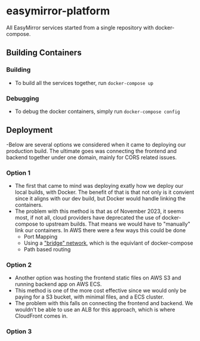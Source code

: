 # easymirror-platform
All EasyMirror services started from a single repository with docker-compose.

## Building Containers
### Building
- To build all the services together, run `docker-compose up`
### Debugging
- To debug the docker containers, simply run `docker-compose config`

## Deployment
-Below are several options we considered when it came to deploying our production build. The ultimate goes was connecting the frontend and backend together under one domain, mainly for CORS related issues.
### Option 1
- The first that came to mind was deploying exatly how we deploy our local builds, with Docker. The benefit of that is that not only is it convient since it aligns with our dev build, but Docker would handle linking the containers.
- The problem with this method is that as of November 2023, it seems most, if not all, cloud providers have deprecated the use of docker-compose to upstream builds. That means we would have to "manually" link our containers. In AWS there were a few ways this could be done
    - Port Mapping
    - Using a ["bridge" network](https://docs.aws.amazon.com/AmazonECS/latest/bestpracticesguide/networking-networkmode-bridge.html), which is the equivlant of docker-compose
    - Path based routing 

### Option 2
- Another option was hosting the frontend static files on AWS S3 and running backend app on AWS ECS.
- This method is one of the more cost effective since we would only be paying for a S3 bucket, with minimal files, and a ECS cluster.
- The problem with this falls on connecting the frontend and backend. We wouldn't be able to use an ALB for this approach, which is where CloudFront comes in.
### Option 3